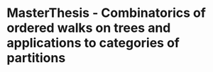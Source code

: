 # MasterThesis - Combinatorics of ordered walks on trees and applications to categories of partitions
